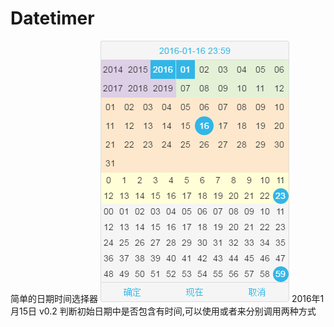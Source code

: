 # Datetimer
简单的日期时间选择器
![Alt text](https://raw.githubusercontent.com/iscraft/Datetimer/gh-pages/datetimer.png)
2016年1月15日 v0.2 判断初始日期中是否包含有时间,可以使用<?=date("Y-m-d H:i")?>或者<?=date("Y-m-d")?>来分别调用两种方式
